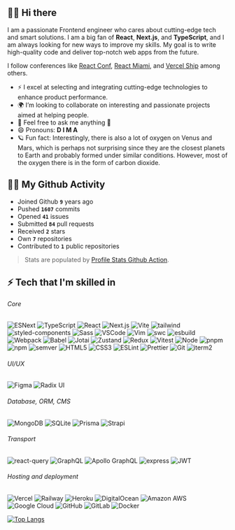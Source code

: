 ## 🙌🏼 Hi there
I am a passionate Frontend engineer who cares about cutting-edge tech and smart solutions. I am a big fan of **React**, **Next.js**, and **TypeScript**, and I am always looking for new ways to improve my skills. My goal is to write high-quality code and deliver top-notch web apps from the future.

I follow conferences like [React Conf](https://conf.react.dev/), [React Miami](https://www.reactmiami.com/), and [Vercel Ship](https://vercel.com/ship) among others.

-   ⚡ I excel at selecting and integrating cutting-edge technologies to enhance product performance.
-   🌍 I’m looking to collaborate on interesting and passionate projects aimed at helping people.
-   💬 Feel free to ask me anything 🙂
-   😄 Pronouns: **D I M A**
-   🪐 Fun fact: Interestingly, there is also a lot of oxygen on Venus and Mars, which is perhaps not surprising since they are the closest planets to Earth and probably formed under similar conditions. However, most of the oxygen there is in the form of carbon dioxide.

## 🤟🏼 My Github Activity

-   Joined Github **`9`** years ago
-   Pushed **`1607`** commits
-   Opened **`41`** issues
-   Submitted **`84`** pull requests
-   Received **`2`** stars
-   Own **`7`** repositories
-   Contributed to **`1`** public repositories

> Stats are populated by [Profile Stats Github Action](https://github.com/marketplace/actions/profile-readme-stats).

## ⚡ Tech that I'm skilled in

###### Core

![ESNext](<https://img.shields.io/badge/-JavaScript_(ESNext)-f5da55?style=flat&logo=javascript&logoColor=black>) ![TypeScript](https://img.shields.io/badge/-TypeScript-white?style=flat&logo=typescript) ![React](https://img.shields.io/badge/-React-black?style=flat&logo=react) ![Next.js](https://img.shields.io/badge/-Next.js-white?style=flat&logo=nextdotjs&logoColor=black) ![Vite](https://img.shields.io/badge/-Vite-white?style=flat&logo=vite) ![tailwind](https://img.shields.io/badge/-Tailwind-white?style=flat&logo=tailwindcss&logoColor=06B6D4) ![styled-components](https://img.shields.io/badge/-Styled--Components-bf4080?style=flat&logo=styledcomponents&logoColor=f5da55) ![Sass](https://img.shields.io/badge/-Sass-bf4080?style=flat&logo=sass&logoColor=white) ![VSCode](https://img.shields.io/badge/-VSCode-white?style=flat&logo=xcode&logoColor=1572B6) ![Vim](https://img.shields.io/badge/-Vim-white?style=flat&logo=vim&logoColor=007f00) ![swc](https://img.shields.io/badge/-swc-white?style=flat&logo=swc) ![esbuild](https://img.shields.io/badge/-esbuild-161619?style=flat&logo=esbuild) ![Webpack](https://img.shields.io/badge/-Webpack-black?style=flat&logo=webpack) ![Babel](https://img.shields.io/badge/-Babel-black?style=flat&logo=Babel&logoColor=f5da55) ![Jotai](https://img.shields.io/badge/-Jotai-white?style=flat&logoColor=1572B6) ![Zustand](https://img.shields.io/badge/-Zustand-white?style=flat&logoColor=1572B6) ![Redux](https://img.shields.io/badge/-Redux-764abc?style=flat&logo=redux) ![Vitest](https://img.shields.io/badge/-Vitest-white?style=flat&logo=vitest) ![Node](https://img.shields.io/badge/-Node-white?style=flat&logo=nodedotjs) ![pnpm](https://img.shields.io/badge/-pnpm-white?style=flat&logo=pnpm) ![npm](https://img.shields.io/badge/-npm-white?style=flat&logo=npm&logoColor=CB3837) ![semver](https://img.shields.io/badge/-semver-white?style=flat&logo=semver&logoColor=black) ![HTML5](https://img.shields.io/badge/-HTML5-E34F26?style=flat&logo=html5&logoColor=white) ![CSS3](https://img.shields.io/badge/-CSS3-1572B6?style=flat&logo=css3) ![ESLint](https://img.shields.io/badge/-ESLint-white?style=flat&logo=eslint&logoColor=4B32C3) ![Prettier](https://img.shields.io/badge/-Prettier-black?style=flat&logo=prettier) ![Git](https://img.shields.io/badge/-Git-white?style=flat&logo=git) ![iterm2](https://img.shields.io/badge/-iterm2-black?style=flat&logo=iterm2)

###### UI/UX

![Figma](https://img.shields.io/badge/-Figma-black?style=flat&logo=figma) ![Radix UI](https://img.shields.io/badge/-Radix_UI-white?style=flat&logo=radixui&logoColor=161618)

###### Database, ORM, CMS

![MongoDB](https://img.shields.io/badge/-MongoDB-white?style=flat&logo=mongodb) ![SQLite](https://img.shields.io/badge/SQLite-black?style=flat&logo=sqlite) ![Prisma](https://img.shields.io/badge/-Prisma-black?style=flat&logo=prisma) ![Strapi](https://img.shields.io/badge/-Strapi-white?style=flat&logo=strapi&logoColor=8c4bff)

###### Transport

![react-query](https://img.shields.io/badge/-React%20Query-E10098?style=flat&logo=reactquery)
![GraphQL](https://img.shields.io/badge/-GraphQL-E10098?style=flat&logo=graphql) ![Apollo GraphQL](https://img.shields.io/badge/-Apollo%20GraphQL-311C87?style=flat&logo=apollo-graphql) ![express](https://img.shields.io/badge/-express-white?style=flat&logo=express&logoColor=black) ![JWT](https://img.shields.io/badge/-JWT-black?style=flat&logo=jsonwebtokens)

###### Hosting and deployment

![Vercel](https://img.shields.io/badge/-Vercel-black?style=flat&logo=vercel) ![Railway](https://img.shields.io/badge/-Railway-black?style=flat&logo=railway) ![Heroku](https://img.shields.io/badge/-Heroku-430098?style=flat&logo=heroku) ![DigitalOcean](https://img.shields.io/badge/-Digital%20Ocean-darkblue?style=flat&logo=digitalocean) ![Amazon AWS](https://img.shields.io/badge/Amazon%20AWS-232F3E?style=flat&logo=amazon-aws) ![Google Cloud](https://img.shields.io/badge/Google%20Cloud-black?style=flat&logo=google-cloud) ![GitHub](https://img.shields.io/badge/-GitHub-181717?style=flat&logo=github) ![GitLab](https://img.shields.io/badge/-GitLab-FCA121?style=flat&logo=gitlab) ![Docker](https://img.shields.io/badge/-Docker-black?style=flat&logo=docker)

[![Top Langs](https://github-readme-stats.vercel.app/api/top-langs/?username=dvakatsiienko&layout=compact)](https://github.com/anuraghazra/github-readme-stats)
